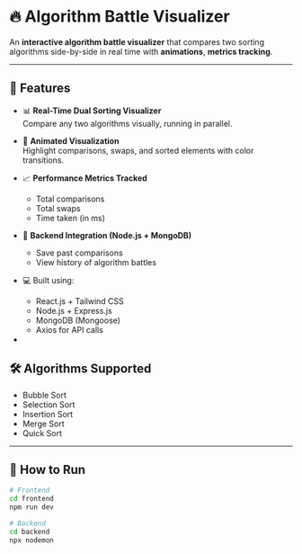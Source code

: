 # 🔥 Algorithm Battle Visualizer

An **interactive algorithm battle visualizer** that compares two sorting algorithms side-by-side in real time with **animations**, **metrics tracking**.

---

## 🚀 Features

- 📊 **Real-Time Dual Sorting Visualizer**  
  Compare any two algorithms visually, running in parallel.

- 🎨 **Animated Visualization**  
  Highlight comparisons, swaps, and sorted elements with color transitions.

- 📈 **Performance Metrics Tracked**
  - Total comparisons
  - Total swaps
  - Time taken (in ms)

- 🧠 **Backend Integration (Node.js + MongoDB)**
  - Save past comparisons
  - View history of algorithm battles

- 💻 Built using:
  - React.js + Tailwind CSS
  - Node.js + Express.js
  - MongoDB (Mongoose)
  - Axios for API calls

-

## 🛠️ Algorithms Supported

- Bubble Sort
- Selection Sort
- Insertion Sort
- Merge Sort
- Quick Sort

---

## 🧪 How to Run

```bash
# Frontend
cd frontend
npm run dev

# Backend
cd backend
npx nodemon 
